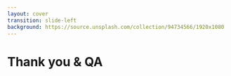 ```yaml
---
layout: cover
transition: slide-left
background: https://source.unsplash.com/collection/94734566/1920x1080
---
```


# Thank you & QA